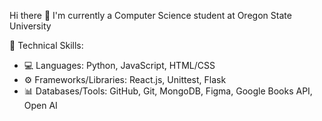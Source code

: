 Hi there 👋 I'm currently a Computer Science student at Oregon State University

🚀 Technical Skills:
- 💻 Languages: Python, JavaScript, HTML/CSS
- ⚙️ Frameworks/Libraries: React.js, Unittest, Flask
- 📊 Databases/Tools: GitHub, Git, MongoDB, Figma, Google Books API, Open AI

<!--
**namnmai/namnmai** is a ✨ _special_ ✨ repository because its `README.md` (this file) appears on your GitHub profile.

Here are some ideas to get you started:

- 🔭 I’m currently working on ...
- 🌱 I’m currently learning ...
- 👯 I’m looking to collaborate on ...
- 🤔 I’m looking for help with ...
- 💬 Ask me about ...
- 📫 How to reach me: ...
- 😄 Pronouns: ...
- ⚡ Fun fact: ...
-->
